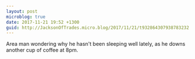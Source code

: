 ```yaml
---
layout: post
microblog: true
date: 2017-11-21 19:52 +1300
guid: http://JacksonOfTrades.micro.blog/2017/11/21/t932864307938783232.html
---
```

Area man wondering why he hasn't been sleeping well lately, as he downs another cup of coffee at 8pm.
